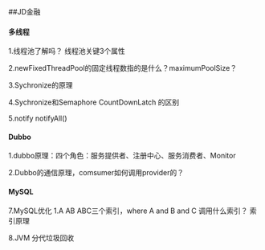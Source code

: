 ##JD金融

#### 多线程  
1.线程池了解吗？
	线程池关键3个属性

2.newFixedThreadPool的固定线程数指的是什么？maximumPoolSize？

3.Sychronize的原理

4.Sychronize和Semaphore  CountDownLatch 的区别

5.notify notifyAll()

#### Dubbo
1.dubbo原理：四个角色：服务提供者、注册中心、服务消费者、Monitor

2.Dubbo的通信原理，comsumer如何调用provider的？

#### MySQL
7.MySQL优化
	1.A AB ABC三个索引，where A and B and C 调用什么索引？
	索引原理
	
8.JVM
	分代垃圾回收
